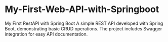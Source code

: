 # My-First-Web-API-with-Springboot

My First RestAPI with Spring Boot A simple REST API developed with Spring Boot, demonstrating basic CRUD operations. The project includes Swagger integration for easy API documentation.

